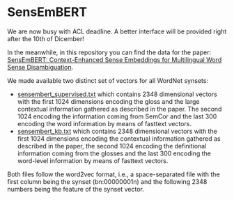 # SensEmBERT

We are now busy with ACL deadline. A better interface will be 
provided right after the 10th of Dicember!

In the meanwhile, in this repository you can find the data for the paper: [SensEmBERT: Context-Enhanced Sense Embeddings for Multilingual Word Sense Disambiguation](https://pasinit.github.io/papers/scarlini_etal_aaai2020.pdf).

We made available two distinct set of vectors for all WordNet synsets:
- [sensembert_supervised.txt]() which contains 2348 dimensional vectors
with the first 1024 dimensions encoding the gloss and the large contextual
information gathered as described in the paper. The second 1024 encoding 
the information coming from SemCor and the last 300 encoding the word
information by means of fasttext vectors.
- [sensembert_kb.txt]() which contains 2348 dimensional vectors
with the first 1024 dimensions encoding the contextual information
gathered as described in the paper, the second 1024 encoding the 
definitional information coming from the glosses and the last 300 encoding
the word-level information by means of fasttext vectors.

Both files follow the word2vec format, i.e., a space-separated
file with the first column being the synset (bn:00000001n)
and the following 2348 numbers being the feature of the synset
vector.